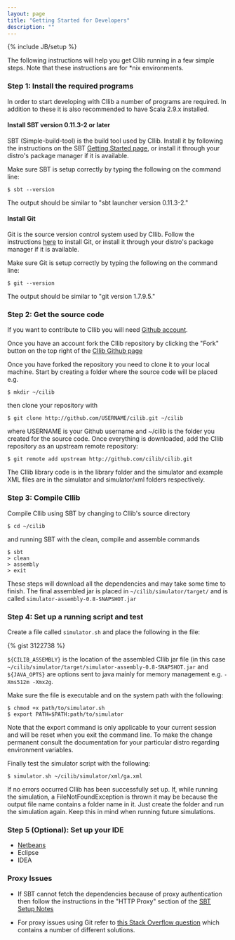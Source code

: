 ```yaml
---
layout: page
title: "Getting Started for Developers"
description: ""
---
```

{% include JB/setup %}

The following instructions will help you get CIlib running in a few simple steps.
Note that these instructions are for *nix environments.

### Step 1: Install the required programs

In order to start developing with CIlib a number of programs are required. In
addition to these it is also recommended to have Scala 2.9.x installed.

#### Install SBT version 0.11.3-2 or later

SBT (Simple-build-tool) is the build tool used by CIlib. Install it by
following the instructions on the SBT 
[Getting Started page](https://github.com/harrah/xsbt/wiki/Getting-Started-Setup), 
or install it through your distro's package manager if it is available.

Make sure SBT is setup correctly by typing the following on the command line:

    $ sbt --version

The output should be similar to "sbt launcher version 0.11.3-2."

#### Install Git

Git is the source version control system used by CIlib.
Follow the instructions [here](http://git-scm.com/book/en/Getting-Started-Installing-Git)
to install Git, or install it through your distro's package manager if it is available.

Make sure Git is setup correctly by typing the following on the command line:

    $ git --version

The output should be similar to "git version 1.7.9.5."


### Step 2: Get the source code

If you want to contribute to CIlib you will need [Github account](https://github.com/signup/free).

Once you have an account fork the CIlib repository by clicking the "Fork" button
on the top right of the [CIlib Github page](https://github.com/cilib/cilib)

Once you have forked the repository you need to clone it to your local machine.
Start by creating a folder where the source code will be placed e.g.

    $ mkdir ~/cilib

then clone your repository with

    $ git clone http://github.com/USERNAME/cilib.git ~/cilib

where USERNAME is your Github username and ~/cilib is the folder you created for the source code.
Once everything is downloaded, add the CIlib repository as an upstream remote repository:

    $ git remote add upstream http://github.com/cilib/cilib.git

The CIlib library code is in the library folder and the simulator and example XML 
files are in the simulator and simulator/xml folders respectively.

### Step 3: Compile CIlib

Compile CIlib using SBT by changing to CIlib's source directory

    $ cd ~/cilib

and running SBT with the clean, compile and assemble commands

    $ sbt
    > clean
    > assembly
    > exit

These steps will download all the dependencies and may take some time to finish.
The final assembled jar is placed in `~/cilib/simulator/target/` and is called 
`simulator-assembly-0.8-SNAPSHOT.jar`


### Step 4: Set up a running script and test

Create a file called `simulator.sh` and place the following in the file:

{% gist 3122738 %}

`${CILIB_ASSEMBLY}` is the location of the assembled CIlib jar file (in this case
`~/cilib/simulator/target/simulator-assembly-0.8-SNAPSHOT.jar` and `${JAVA_OPTS}` 
are options sent to java mainly for memory management e.g. `-Xms512m -Xmx2g`.

Make sure the file is executable and on the system path with the following:

    $ chmod +x path/to/simulator.sh
    $ export PATH=$PATH:path/to/simulator

Note that the export command is only applicable to your current session and will
be reset when you exit the command line. To make the change permanent consult the
documentation for your particular distro regarding environment variables.

Finally test the simulator script with the following:

    $ simulator.sh ~/cilib/simulator/xml/ga.xml

If no errors occurred CIlib has been successfully set up. If, while running the
simulation, a FileNotFoundException is thrown it may be because the output file 
name contains a folder name in it. Just create the folder and run the simulation
again. Keep this in mind when running future simulations.


### Step 5 (Optional): Set up your IDE

- [Netbeans](netbeans.html)
- Eclipse
- IDEA


### Proxy Issues
- If SBT cannot fetch the dependencies because of proxy authentication then follow
the instructions in the "HTTP Proxy" section of the [SBT Setup Notes](https://github.com/harrah/xsbt/wiki/Setup-Notes)

- For proxy issues using Git refer to 
[this Stack Overflow question](http://stackoverflow.com/questions/7734518/how-to-set-up-git-to-get-through-a-proxy)
which contains a number of different solutions.

